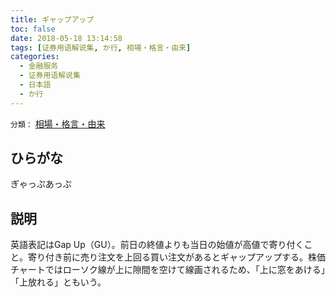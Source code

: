 ```yaml
---
title: ギャップアップ
toc: false
date: 2018-05-18 13:14:58
tags: [证券用语解说集, か行, 相場・格言・由来]
categories:
  - 金融服务
  - 证券用语解说集
  - 日本語
  - か行
---
```


`分類：` [相場・格言・由来](/tags/相場・格言・由来/)

## ひらがな

ぎゃっぷあっぷ

## 説明

英語表記はGap Up（GU）。前日の終値よりも当日の始値が高値で寄り付くこと。寄り付き前に売り注文を上回る買い注文があるとギャップアップする。株価チャートではローソク線が上に隙間を空けて線画されるため、「上に窓をあける」「上放れる」ともいう。
